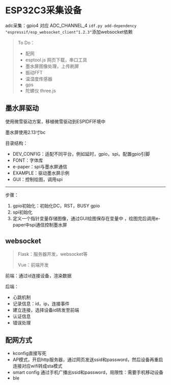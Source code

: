 # ESP32C3采集设备

adc采集：gpio4 对应 ADC_CHANNEL_4
`idf.py add-dependency "espressif/esp_websocket_client^1.2.3"`添加websocket依赖

> To Do：
>
> - 配网
> - esptool.js 网页下载，串口工具
> - 墨水屏图像处理，上传刷屏
> - 振动FFT
> - 温湿度传感器
> - gps
> - 陀螺仪 three.js 

## 墨水屏驱动

使用微雪驱动方案，移植微雪驱动到ESPIDF环境中

墨水屏使用2.13寸bc

目录结构：

- DEV_CONFIG：适配不同平台，例如延时，gpio，spi。配置gpio引脚
- FONT：字体库
- e-paper：spi与墨水屏通信
- EXAMPLE：驱动墨水屏示例
- GUI：控制绘图，调用spi

---



步骤：

1. gpio初始化：初始化DC，RST，BUSY gpio
2. spi初始化
3. 定义一个指针变量存储图像，通过GUI绘图保存在变量中 ，绘图完后调用e- paper中spi通信控制墨水屏

## websocket

>Flask：服务器开发，websocket等
>
>Vue：前端开发

前端：通过id连接设备，渲染数据

后端：

- 心跳机制
- 记录信息：id，ip，连接事件
- 建立连接，选择设备id转发至前端
- 认证信息
- 错误处理

## 配网方式

- kconfig直接写死
- AP模式，开启http服务器，通过网页发送ssid和password，然后设备再重启连接对应wifi转成sta模式
- smart config 通过手机广播出ssid和password，局限性：需要手机移动设备
- ble